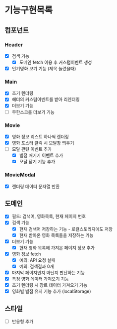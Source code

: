 # 기능구현목록

## 컴포넌트

### Header

- [x] 검색 기능
  - [x] 도메인 fetch 이용 후 커스텀이벤트 생성
- [x] 인기영화 보기 기능 (제목 눌렀을때)

### Main

- [x] 초기 렌더링
- [x] 헤더의 커스텀이벤트를 받아 리렌더링
- [x] 더보기 기능
- [ ] 무한스크롤 더보기 기능

### Movie

- [x] 영화 정보 리스트 하나씩 렌더링
- [x] 영화 포스터 클릭 시 모달창 띄우기
- [ ] 모달 관련 이벤트 추가
  - [x] 별점 매기기 이벤트 추가
  - [x] 모달 닫기 기능 추가

### MovieModal

- [x] 렌더링 데이터 문자열 반환

## 도메인

- [x] 필드: 검색어, 영화목록, 현재 페이지 번호
- [x] 검색 기능
  - [x] 현재 검색어 저장하는 기능 - 로컬스토리지에도 저장
  - [x] 현재 받아온 영화 목록들을 저장하는 기능
- [x] 더보기 기능
  - [x] 현재 영화 목록에 가져온 페이지 정보 추가
- [x] 영화 정보 fetch
  - [x] 예외: API 요청 실패
  - [x] 예외: 검색결과 0개
- [x] 마지막 페이지인지 아닌지 판단하는 기능
- [x] 특정 영화 데이터 가져오기 기능
- [x] 초기 렌더링 시 장르 데이터 가져오기 기능
- [x] 영화별 별점 유지 기능 추가 (localStorage)

## 스타일

- [ ] 반응형 추가
